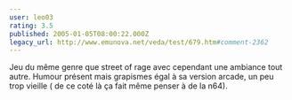 ```yaml
---
user: leo03
rating: 3.5
published: 2005-01-05T08:00:22.000Z
legacy_url: http://www.emunova.net/veda/test/679.htm#comment-2362
---
```

Jeu du même genre que street of rage avec cependant une ambiance tout autre. Humour présent mais grapismes égal à sa version arcade, un peu trop vieille ( de ce coté là ça fait même penser à de la n64).